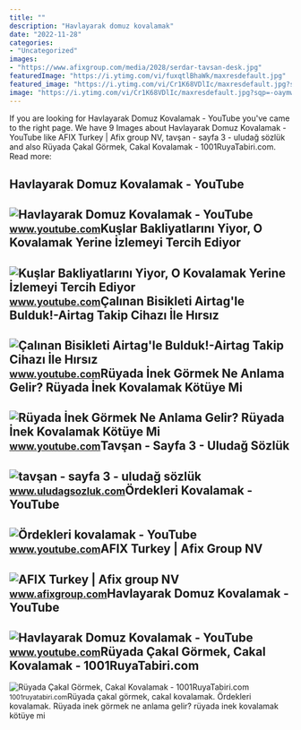 ```yaml
---
title: ""
description: "Havlayarak domuz kovalamak"
date: "2022-11-28"
categories:
- "Uncategorized"
images:
- "https://www.afixgroup.com/media/2028/serdar-tavsan-desk.jpg"
featuredImage: "https://i.ytimg.com/vi/fuxqtlBhaWk/maxresdefault.jpg"
featured_image: "https://i.ytimg.com/vi/Cr1K68VDlIc/maxresdefault.jpg?sqp=-oaymwEmCIAKENAF8quKqQMa8AEB-AH-CYAC0AWKAgwIABABGHIgWygnMA8=&amp;rs=AOn4CLBneWoc2eCNivRYi0Rm5GNdLHulCg"
image: "https://i.ytimg.com/vi/Cr1K68VDlIc/maxresdefault.jpg?sqp=-oaymwEmCIAKENAF8quKqQMa8AEB-AH-CYAC0AWKAgwIABABGHIgWygnMA8=&amp;rs=AOn4CLBneWoc2eCNivRYi0Rm5GNdLHulCg"
---
```


If you are looking for Havlayarak Domuz Kovalamak - YouTube you've came to the right page. We have 9 Images about Havlayarak Domuz Kovalamak - YouTube like AFIX Turkey | Afix group NV, tavşan - sayfa 3 - uludağ sözlük and also Rüyada Çakal Görmek, Cakal Kovalamak - 1001RuyaTabiri.com. Read more:

Havlayarak Domuz Kovalamak - YouTube
------------------------------------

 ![Havlayarak Domuz Kovalamak - YouTube](https://i.ytimg.com/vi/Ofu_9FNcZg0/maxresdefault.jpg?sqp=-oaymwEmCIAKENAF8quKqQMa8AEB-AH-CYAC0AWKAgwIABABGHIgWCgqMA8=&rs=AOn4CLAKzgbZMKqLuT2G7B0mTSR_Yd_-_w) <small>www.youtube.com</small>Kuşlar Bakliyatlarını Yiyor, O Kovalamak Yerine İzlemeyi Tercih Ediyor
----------------------------------------------------------------------

 ![Kuşlar Bakliyatlarını Yiyor, O Kovalamak Yerine İzlemeyi Tercih Ediyor](https://i.ytimg.com/vi/BzdrelA4bfc/maxresdefault.jpg) <small>www.youtube.com</small>Çalınan Bisikleti Airtag'le Bulduk!-Airtag Takip Cihazı İle Hırsız
------------------------------------------------------------------

 ![Çalınan Bisikleti Airtag'le Bulduk!-Airtag Takip Cihazı İle Hırsız](https://i.ytimg.com/vi/fuxqtlBhaWk/maxresdefault.jpg) <small>www.youtube.com</small>Rüyada İnek Görmek Ne Anlama Gelir? Rüyada İnek Kovalamak Kötüye Mi
-------------------------------------------------------------------

 ![Rüyada İnek Görmek Ne Anlama Gelir? Rüyada İnek Kovalamak Kötüye Mi](https://i.ytimg.com/vi/mnmgEfxBvvY/maxresdefault.jpg) <small>www.youtube.com</small>Tavşan - Sayfa 3 - Uludağ Sözlük
--------------------------------

 ![tavşan - sayfa 3 - uludağ sözlük](http://galeri5.uludagsozluk.com/3/tavşan_19786.jpg) <small>www.uludagsozluk.com</small>Ördekleri Kovalamak - YouTube
-----------------------------

 ![Ördekleri kovalamak - YouTube](https://i.ytimg.com/vi/3IB6mJEREqg/maxresdefault.jpg) <small>www.youtube.com</small>AFIX Turkey | Afix Group NV
---------------------------

 ![AFIX Turkey | Afix group NV](https://www.afixgroup.com/media/2028/serdar-tavsan-desk.jpg) <small>www.afixgroup.com</small>Havlayarak Domuz Kovalamak - YouTube
------------------------------------

 ![Havlayarak Domuz Kovalamak - YouTube](https://i.ytimg.com/vi/Cr1K68VDlIc/maxresdefault.jpg?sqp=-oaymwEmCIAKENAF8quKqQMa8AEB-AH-CYAC0AWKAgwIABABGHIgWygnMA8=&rs=AOn4CLBneWoc2eCNivRYi0Rm5GNdLHulCg) <small>www.youtube.com</small>Rüyada Çakal Görmek, Cakal Kovalamak - 1001RuyaTabiri.com
---------------------------------------------------------

 ![Rüyada Çakal Görmek, Cakal Kovalamak - 1001RuyaTabiri.com](https://1001ruyatabiri.com/wp-content/uploads/2020/07/ruyada-cakal-gormek-cakal-kovalamak-ne-demek-cakal-oldurmek-cakal-sesi-diyanet-islami-dini-1001ruyatabiri.jpg) <small>1001ruyatabiri.com</small>Rüyada çakal görmek, cakal kovalamak. Ördekleri kovalamak. Rüyada i̇nek görmek ne anlama gelir? rüyada i̇nek kovalamak kötüye mi
